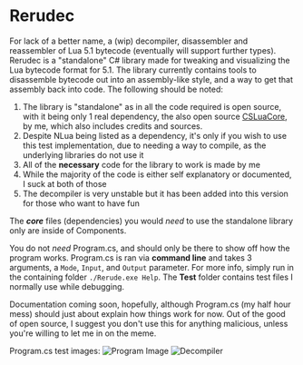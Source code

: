 # Rerudec
For lack of a better name, a (wip) decompiler, disassembler and reassembler of Lua 5.1 bytecode (eventually will support further types).
Rerudec is a "standalone" C# library made for tweaking and visualizing the Lua bytecode format for 5.1.
The library currently contains tools to disassemble bytecode out into an assembly-like style, and a way to get that assembly back into code.
The following should be noted:

1. The library is "standalone" as in all the code required is open source, with it being only 1 real dependency, the also open source [CSLuaCore](https://github.com/Rerumu/CSLuaCore), by me, which also includes credits and sources.
2. Despite NLua being listed as a dependency, it's only if you wish to use this test implementation, due to needing a way to compile, as the underlying libraries do not use it
3. All of the **necessary** code for the library to work is made by me
4. While the majority of the code is either self explanatory or documented, I suck at both of those
5. The decompiler is very unstable but it has been added into this version for those who want to have fun

The ***core*** files (dependencies) you would *need* to use the standalone library only are inside of Components.

You do not *need* Program.cs, and should only be there to show off how the program works. Program.cs is ran via **command line** and takes 3 arguments, a `Mode`, `Input`, and `Output` parameter. For more info, simply run in the containing folder `./Rerude.exe Help`.
The **Test** folder contains test files I normally use while debugging.

Documentation coming soon, hopefully, although Program.cs (my half hour mess) should just about explain how things work for now.
Out of the good of open source, I suggest you don't use this for anything malicious, unless you're willing to let me in on the meme.

Program.cs test images:
![Program Image](https://image.prntscr.com/image/5Y2KpnQwR06gRN0jvYlsQw.png)
![Decompiler](https://image.prntscr.com/image/OIMfCplQTSa-dmtSWpHAKA.png)